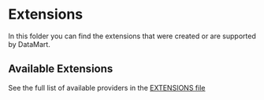 # Extensions

In this folder you can find the extensions that were created or are supported by DataMart.

## Available Extensions

See the full list of available providers in the [EXTENSIONS file](../EXTENSIONS.md)
